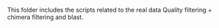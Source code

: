 This folder includes the scripts related to the real data Quality filtering + chimera filtering and blast. 
